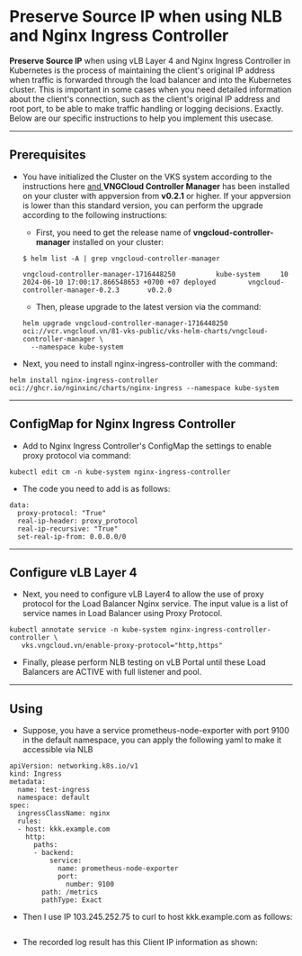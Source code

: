 # Preserve Source IP when using NLB and Nginx Ingress Controller

**Preserve Source IP** when using vLB Layer 4 and Nginx Ingress Controller in Kubernetes is the process of maintaining the client's original IP address when traffic is forwarded through the load balancer and into the Kubernetes cluster. This is important in some cases when you need detailed information about the client's connection, such as the client's original IP address and root port, to be able to make traffic handling or logging decisions. Exactly. Below are our specific instructions to help you implement this usecase.

***

## Prerequisites <a href="#dieu-kien-can" id="dieu-kien-can"></a>

*   You have initialized the Cluster on the VKS system according to the instructions here [and ](https://docs-vngcloud-vn.translate.goog/vng-cloud-document/v/vn/vks/bat-dau-voi-vks/expose-mot-service-thong-qua-vlb-layer4)**VNGCloud Controller Manager** has been installed on your cluster with appversion from **v0.2.1** or higher. If your appversion is lower than this standard version, you can perform the upgrade according to the following instructions:

    * First, you need to get the release name of **vngcloud-controller-manager** installed on your cluster:

    ```
    $ helm list -A | grep vngcloud-controller-manager

    vngcloud-controller-manager-1716448250          kube-system     10              2024-06-10 17:00:17.866548653 +0700 +07 deployed        vngcloud-controller-manager-0.2.3       v0.2.0
    ```

    * Then, please upgrade to the latest version via the command:

    ```
    helm upgrade vngcloud-controller-manager-1716448250 oci://vcr.vngcloud.vn/81-vks-public/vks-helm-charts/vngcloud-controller-manager \
      --namespace kube-system
    ```
* Next, you need to install nginx-ingress-controller with the command:

```
helm install nginx-ingress-controller oci://ghcr.io/nginxinc/charts/nginx-ingress --namespace kube-system
```

***

## **ConfigMap for Nginx Ingress Controller** <a href="#cau-hinh-configmap-cho-nginx-ingress-controller" id="cau-hinh-configmap-cho-nginx-ingress-controller"></a>

* Add to Nginx Ingress Controller's ConfigMap the settings to enable proxy protocol via command:

```
kubectl edit cm -n kube-system nginx-ingress-controller
```

* The code you need to add is as follows:

```
data:
  proxy-protocol: "True"
  real-ip-header: proxy_protocol
  real-ip-recursive: "True"
  set-real-ip-from: 0.0.0.0/0
```

***

## Configure vLB Layer 4 <a href="#cau-hinh-vlb-layer-4" id="cau-hinh-vlb-layer-4"></a>

* Next, you need to configure vLB Layer4 to allow the use of proxy protocol for the Load Balancer Nginx service. The input value is a list of service names in Load Balancer using Proxy Protocol.

```
kubectl annotate service -n kube-system nginx-ingress-controller-controller \
   vks.vngcloud.vn/enable-proxy-protocol="http,https"
```

* Finally, please perform NLB testing on vLB Portal until these Load Balancers are ACTIVE with full listener and pool.

***

## Using <a href="#cach-su-dung" id="cach-su-dung"></a>

* Suppose, you have a service prometheus-node-exporter with port 9100 in the default namespace, you can apply the following yaml to make it accessible via NLB

```
apiVersion: networking.k8s.io/v1
kind: Ingress
metadata:
  name: test-ingress
  namespace: default
spec:
  ingressClassName: nginx
  rules:
  - host: kkk.example.com
    http:
      paths:
      - backend:
          service:
            name: prometheus-node-exporter
            port:
              number: 9100
        path: /metrics
        pathType: Exact
```

* Then I use IP 103.245.252.75 to curl to host kkk.example.com as follows:

<figure><img src="https://docs.vngcloud.vn/~gitbook/image?url=https%3A%2F%2F3672463924-files.gitbook.io%2F%7E%2Ffiles%2Fv0%2Fb%2Fgitbook-x-prod.appspot.com%2Fo%2Fspaces%252FB0NrrrdJdpYOYzRkbWp5%252Fuploads%252Fhst5Uls0MCZoQpvo1vdD%252Fimage.png%3Falt%3Dmedia%26token%3D80ceb211-3d89-4312-8cfc-1011349f7f66&#x26;width=768&#x26;dpr=4&#x26;quality=100&#x26;sign=60eb3102&#x26;sv=1" alt=""><figcaption></figcaption></figure>

* The recorded log result has this Client IP information as shown:

<figure><img src="https://docs.vngcloud.vn/~gitbook/image?url=https%3A%2F%2F3672463924-files.gitbook.io%2F%7E%2Ffiles%2Fv0%2Fb%2Fgitbook-x-prod.appspot.com%2Fo%2Fspaces%252FB0NrrrdJdpYOYzRkbWp5%252Fuploads%252FjD8kypf94CVhjQVp9N17%252Fimage.png%3Falt%3Dmedia%26token%3D9c29421a-c026-4467-84dc-c7de53e2fccb&#x26;width=768&#x26;dpr=4&#x26;quality=100&#x26;sign=f11ecfbc&#x26;sv=1" alt=""><figcaption></figcaption></figure>
